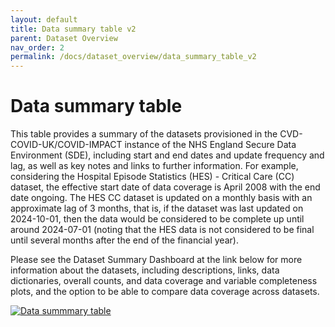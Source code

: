 ```yaml
---
layout: default
title: Data summary table v2
parent: Dataset Overview
nav_order: 2
permalink: /docs/dataset_overview/data_summary_table_v2
---
```


# Data summary table

This table provides a summary of the datasets provisioned in the CVD-COVID-UK/COVID-IMPACT instance of the NHS England Secure Data Environment (SDE), including start and end dates and update frequency and lag, as well as key notes and links to further information. For example, considering the Hospital Episode Statistics (HES) - Critical Care (CC) dataset, the effective start date of data coverage is April 2008 with the end date ongoing. The HES CC dataset is updated on a monthly basis with an approximate lag of 3 months, that is, if the dataset was last updated on 2024-10-01, then the data would be considered to be complete up until around 2024-07-01 (noting that the HES data is not considered to be final until several months after the end of the financial year). 

Please see the Dataset Summary Dashboard at the link below for more information about the datasets, including descriptions, links, data dictionaries, overall counts, and data coverage and variable completeness plots, and the option to be able to compare data coverage across datasets.


<a href="https://bhfdsc.github.io/documentation/assets/images/Dataset_summary_table_20240930.pdf">
  <img src="https://bhfdsc.github.io/documentation/assets/images/data_summary_table_png.png" alt="Data summmary table" target="blank">
</a>


